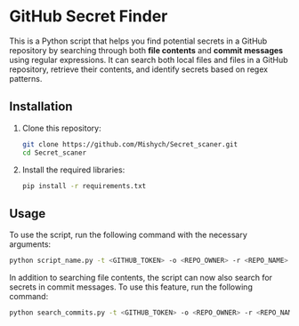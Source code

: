 # GitHub Secret Finder

This is a Python script that helps you find potential secrets in a GitHub repository by searching through both **file contents** and **commit messages** using regular expressions. It can search both local files and files in a GitHub repository, retrieve their contents, and identify secrets based on regex patterns.


## Installation

1. Clone this repository:
    ```bash
    git clone https://github.com/Mishych/Secret_scaner.git
    cd Secret_scaner
    ```

2. Install the required libraries:
    ```bash
    pip install -r requirements.txt
    ```

## Usage

To use the script, run the following command with the necessary arguments:

```bash
python script_name.py -t <GITHUB_TOKEN> -o <REPO_OWNER> -r <REPO_NAME> [-p <REPO_PATH>] [-re <REGEX_PATTERN>] [-f <FILE_PATTERNS>]
```

In addition to searching file contents, the script can now also search for secrets in commit messages. To use this feature, run the following command:

```bash
python search_commits.py -t <GITHUB_TOKEN> -o <REPO_OWNER> -r <REPO_NAME> [-re <REGEX_PATTERN>]
```
